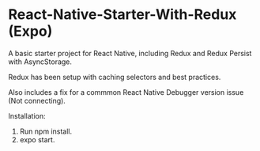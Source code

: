 # React-Native-Starter-With-Redux (Expo)


A basic starter project for React Native, including Redux and Redux Persist with AsyncStorage.

Redux has been setup with caching selectors and best practices.

Also includes a fix for a commmon React Native Debugger version issue (Not connecting).

Installation:
1. Run npm install.
2. expo start.


